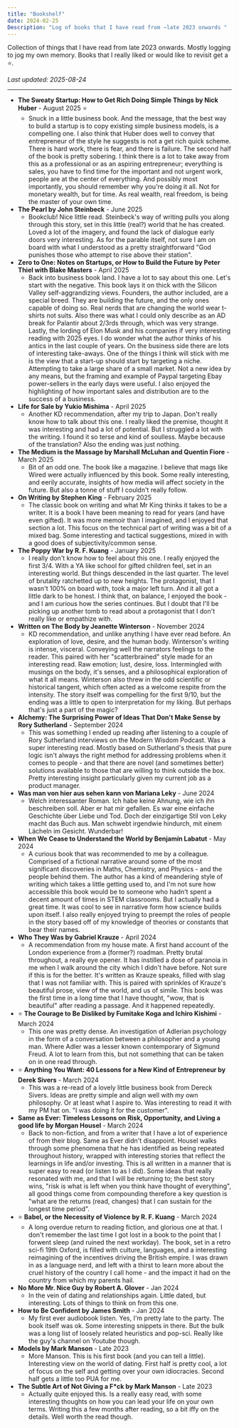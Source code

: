 ```yaml
---
title: "Bookshelf"
date: 2024-02-25
Description: "Log of books that I have read from ~late 2023 onwards "
---
```

Collection of things that I have read from late 2023 onwards. Mostly logging to jog my own memory. Books that I really liked or would like to revisit get a ⭐.

*Last updated: 2025-08-24*

---

- **The Sweaty Startup: How to Get Rich Doing Simple Things by Nick Huber** - August 2025 ⭐
	- Snuck in a little business book. And the message, that the best way to build a startup is to copy existing simple business models, is a compelling one. I also think that Huber does well to convey that entrepreneur of the style he suggests is not a get rich quick scheme. There is hard work, there is fear, and there is failure. The second half of the book is pretty sobering. I think there is a lot to take away from this as a professional or as an aspiring entrepreneur; everything is sales, you have to find time for the important and not urgent work, people are at the center of everything. And possibly most importantly, you should remember why you're doing it all. Not for monetary wealth, but for time. As real wealth, real freedom, is being the master of your own time. 
- **The Pearl by John Steinbeck** - June 2025
	- Bookclub! Nice little read. Steinbeck's way of writing pulls you along through this story, set in this little (real?) world that he has created. Loved a lot of the imagery, and found the lack of dialogue early doors very interesting. As for the parable itself, not sure I am on board with what I understood as a pretty straightforward "God punishes those who attempt to rise above their station". 
- **Zero to One: Notes on Startups, or How to Build the Future by Peter Thiel with Blake Masters** - April 2025
	- Back into business book land. I have a lot to say about this one. Let's start with the negative. This book lays it on thick with the Silicon Valley self-aggrandizing views. Founders, the author included, are a special breed. They are building the future, and the only ones capable of doing so. Real nerds that are changing the world wear t-shirts not suits. Also there was what I could only describe as an AD break for Palantir about 2/3rds through, which was very strange. Lastly, the lording of Elon Musk and his companies if very interesting reading with 2025 eyes. I do wonder what the author thinks of his antics in the last couple of years. On the business side there are lots of interesting take-aways. One of the things I think will stick with me is the view that a start-up should start by targeting a niche. Attempting to take a large share of a small market. Not a new idea by any means, but the framing and example of Paypal targeting Ebay power-sellers in the early days were useful. I also enjoyed  the highlighting of how important sales and distribution are to the success of a business. 
- **Life for Sale by Yukio Mishima** - April 2025
	- Another KD recommendation, after my trip to Japan. Don't really know how to talk about this one. I really liked the premise, thought it was interesting and had a lot of potential. But I struggled a lot with the writing. I found it so terse and kind of soulless. Maybe because of the translation? Also the ending was just nothing. 
- **The Medium is the Massage by Marshall McLuhan and Quentin Fiore** - March 2025
	- Bit of an odd one. The book like a magazine. I believe that mags like Wired were actually influenced by this book. Some really interesting, and eerily accurate, insights of how media will affect society in the future. But also a tonne of stuff I couldn't really follow.
- **On Writing by Stephen King** - February 2025
	- The classic book on writing and what Mr King thinks it takes to be a writer. It is a book I have been meaning to read for years (and have even gifted). It was more memoir than I imagined, and I enjoyed that section a lot. This focus on the technical part of writing was a bit of a mixed bag. Some interesting and tactical suggestions, mixed in with a good does of subjectivity/common sense. 
- **The Poppy War by R. F. Kuang** - January 2025
	- I really don't know how to feel about this one. I really enjoyed the first 3/4. With a YA like school for gifted children feel, set in an interesting world. But things descended in the last quarter. The level of brutality ratchetted up to new heights. The protagonist, that I wasn't 100% on board with, took a major left turn. And it all got a little dark to be honest. I think that, on balance, I enjoyed the book - and I am curious how the series continues. But I doubt that I'll be picking up another tomb to read about a protagonist that I don't really like or empathize with.
- **Written on The Body by Jeanette Winterson** - November 2024
	- KD recommendation, and unlike anything I have ever read before. An exploration of love, desire, and the human body. Winterson's writing is intense, visceral. Conveying well the narrators feelings to the reader. This paired with her "scatterbrained" style made for an interesting read. Raw emotion; lust, desire, loss. Intermingled with musings on the body, it's senses, and a philosophical exploration of what it all means. Winterson also threw in the odd scientific or historical tangent, which often acted as a welcome respite from the intensity. The story itself was compelling for the first 9/10, but the ending was a little to open to interpretation for my liking. But perhaps that's just a part of the magic? 
- **Alchemy: The Surprising Power of Ideas That Don't Make Sense by Rory Sutherland** - September 2024
	- This was something I ended up reading after listening to a couple of Rory Sutherland interviews on the Modern Wisdom Podcast. Was a super interesting read. Mostly based on Sutherland's thesis that pure logic isn't always the right method for addressing problems when it comes to people - and that there are novel (and sometimes better) solutions available to those that are willing to think outside the box. Pretty interesting insight particularly given my current job as a product manager.
- **Was man von hier aus sehen kann von Mariana Leky** - June 2024
	- Welch interessanter Roman. Ich habe keine Ahnung, wie ich ihn beschreiben soll. Aber er hat mir gefallen. Es war eine einfache Geschichte über Liebe und Tod. Doch der einzigartige Stil von Leky macht das Buch aus. Man schwebt irgendwie hindurch, mit einem Lächeln im Gesicht. Wunderbar!
- **When We Cease to Understand the World by Benjamín Labatut** - May 2024
	- A curious book that was recommended to me by a colleague. Comprised of a fictional narrative around some of the most significant discoveries in Maths, Chemistry, and Physics -  and the people behind them. The author has a kind of meandering style of writing which takes a little getting used to, and I'm not sure how accessible this book would be to someone who hadn't spent a decent amount of times in STEM classrooms. But I actually had a great time. It was cool to see in narrative form how science builds upon itself. I also really enjoyed trying to preempt the roles of people in the story based off of my knowledge of theories or constants that bear their names.
- **Who They Was by Gabriel Krauze** - April 2024
	- A recommendation from my house mate. A first hand account of the London experience from a (former?) roadman. Pretty brutal throughout, a really eye opener. It has instilled a dose of paranoia in me when I walk around the city which I didn't have before. Not sure if this is for the better. It's written as Krauze speaks, filled with slag that I was not familiar with. This is paired with sprinkles of Krauze's beautiful prose, view of the world, and us of simile. This book was the first time in a long time that I have thought, "wow, that is beautiful" after reading a passage. And it happened repeatedly. 
- ⭐ **The Courage to Be Disliked by Fumitake Koga and Ichiro Kishimi** - March 2024
	- This one was pretty dense. An investigation of Adlerian psychology in the form of a conversation between a philosopher and a young man. Where Adler was a lesser known contemporary of Sigmund Freud. A lot to learn from this, but not something that can be taken on in one read through. 
- ⭐ **Anything You Want: 40 Lessons for a New Kind of Entrepreneur by Derek Sivers** - March 2024
	- This was a re-read of a lovely little business book from Dereck Sivers. Ideas are pretty simple and align well with my own philosophy. Or at least what I aspire to. Was interesting to read it with my PM hat on. "I was doing it for the customer". 
- **Same as Ever: Timeless Lessons on Risk, Opportunity, and Living a good life by Morgan Housel** - March 2024
	- Back to non-fiction, and from a writer that I have a lot of experience of from their blog. Same as Ever didn't disappoint. Housel walks through some phenomena that he has identified as being repeated throughout history, wrapped with interesting stories that reflect the learnings in life and/or investing. This is all written in a manner that is super easy to read (or listen to as I did). Some ideas that really resonated with me, and that I will be returning to; the best story wins, "risk is what is left when you think have thought of everything", all good things come from compounding therefore a key question is "what are the returns (read, changes) that I can sustain for the longest time period".
- ⭐ **Babel, or the Necessity of Violence by R. F. Kuang** - March 2024
	- A long overdue return to reading fiction, and glorious one at that. I don't remember the last time I got lost in a book to the point that I forwent sleep (and ruined the next workday). The book, set in a retro sci-fi 19th Oxford, is filled with culture, languages, and a interesting reimagining of the incentives driving the British empire. I was drawn in as a language nerd, and left with a thirst to learn more about the cruel history of the country I call home - and the impact it had on the country from which my parents hail. 
- **No More Mr. Nice Guy by Robert A. Glover** - Jan 2024
    - In the vein of dating and relationships again. Little dated, but interesting. Lots of things to think on from this one. 
- **How to Be Confident by James Smith** - Jan 2024
    - My first ever audiobook listen. Yes, I'm pretty late to the party. The book itself was ok. Some interesting snippets in there. But the bulk was a long list of loosely related heuristics and pop-sci. Really like the guy's channel on Youtube though. 
- **Models by Mark Manson** - Late 2023
    - More Manson. This is his first book (and you can tell a little). Interesting view on the world of dating. First half is pretty cool, a lot of focus on the self and getting over your own idiocracies. Second half gets a little too PUA for me. 
- **The Subtle Art of Not Giving a F*ck by Mark Manson** - Late 2023
    - Actually quite enjoyed this. Is a really easy read, with some interesting thoughts on how you can lead your life on your own terms. Writing this a few months after reading, so a bit iffy on the details. Well worth the read though.

